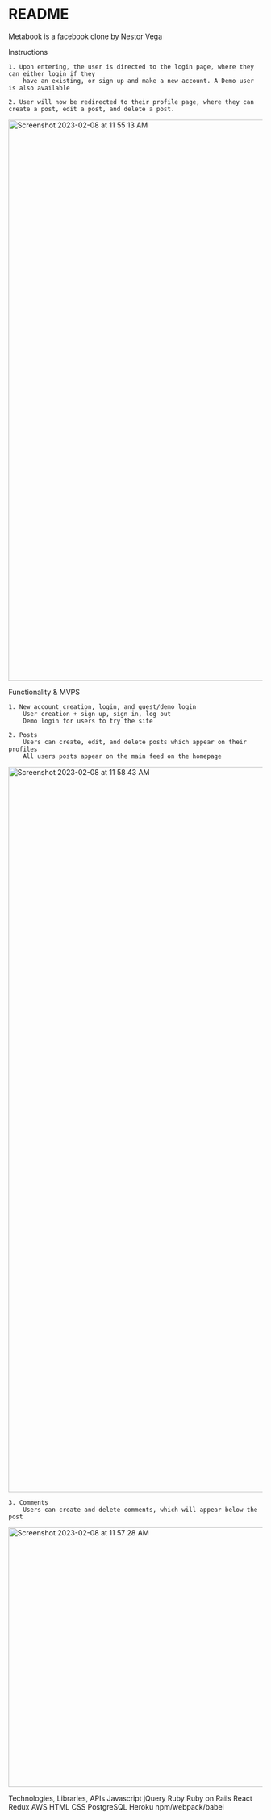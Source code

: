 # README

Metabook is a facebook clone by Nestor Vega

Instructions

    1. Upon entering, the user is directed to the login page, where they can either login if they
        have an existing, or sign up and make a new account. A Demo user is also available

    2. User will now be redirected to their profile page, where they can create a post, edit a post, and delete a post.


<img width="1113" alt="Screenshot 2023-02-08 at 11 55 13 AM" src="https://user-images.githubusercontent.com/93811834/217637319-5219fe8f-a759-43ef-905e-1c5cf20d2ea1.png">

Functionality & MVPS

    1. New account creation, login, and guest/demo login
        User creation + sign up, sign in, log out
        Demo login for users to try the site

    2. Posts
        Users can create, edit, and delete posts which appear on their profiles
        All users posts appear on the main feed on the homepage

<img width="1439" alt="Screenshot 2023-02-08 at 11 58 43 AM" src="https://user-images.githubusercontent.com/93811834/217638038-05b5f53c-4c94-4990-a653-3e82a9bdf96d.png">




    3. Comments
        Users can create and delete comments, which will appear below the post

<img width="515" alt="Screenshot 2023-02-08 at 11 57 28 AM" src="https://user-images.githubusercontent.com/93811834/217637771-f953bce2-2b0f-482c-ba23-600361526a6a.png">
 

Technologies, Libraries, APIs
    Javascript
    jQuery
    Ruby
    Ruby on Rails
    React
    Redux
    AWS
    HTML
    CSS
    PostgreSQL
    Heroku
    npm/webpack/babel
